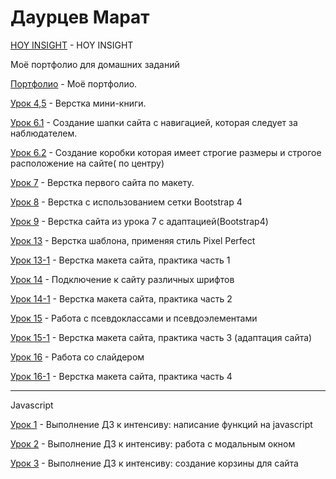 

# Даурцев Марат

[HOY INSIGHT](https://mdaurtseff.github.io/html_lessons/insite/src/main/ "INSIGHT") - HOY INSIGHT

Моё портфолио для домашних заданий

[Портфолио](https://mdaurtseff.github.io/html_lessons/Portfolio/ "Моё портфолио") - Моё портфолио.


[Урок 4,5](https://mdaurtseff.github.io/html_lessons/lesson_4/ "Урок 4,5") - Верстка мини-книги.


[Урок 6.1](https://mdaurtseff.github.io/html_lessons/lesson_6.1/ "Урок 6.1") - Создание шапки сайта с навигацией, которая следует за наблюдателем.


[Урок 6.2](https://mdaurtseff.github.io/html_lessons/lesson_6.2/ "Урок 6.2") - Создание коробки которая имеет строгие размеры и строгое расположение на сайте( по центру)


[Урок 7](https://mdaurtseff.github.io/html_lessons/lesson_7/ "Урок 7") - Верстка первого сайта по макету.


[Урок 8](https://mdaurtseff.github.io/html_lessons/lesson_8/ "Урок 8") - Верстка с использованием сетки Bootstrap 4


[Урок 9](https://mdaurtseff.github.io/html_lessons/lesson_9/ "Урок 9") - Верстка сайта из урока 7 с адаптацией(Bootstrap4)


[Урок 13](https://mdaurtseff.github.io/html_lessons/lesson_13/ "Урок 13") - Верстка шаблона, применяя стиль Pixel Perfect


[Урок 13-1](https://mdaurtseff.github.io/html_lessons/lesson_13-1/project/src/ "Урок 13-1") - Верстка макета сайта, практика часть 1


[Урок 14](https://mdaurtseff.github.io/html_lessons/lesson_14/ "Урок 14") - Подключение к сайту различных шрифтов 


[Урок 14-1](https://mdaurtseff.github.io/html_lessons/lesson_14-1/project/src/ "Урок 14-1") - Верстка макета сайта, практика часть 2


[Урок 15](https://mdaurtseff.github.io/html_lessons/lesson_15/ "Урок 15") - Работа с псевдоклассами и псевдоэлементами 


[Урок 15-1](https://mdaurtseff.github.io/html_lessons/lesson_15-1/project/src/ "Урок 15-1") - Верстка макета сайта, практика часть 3 (адаптация сайта)

[Урок 16](https://mdaurtseff.github.io/html_lessons/lesson_16/ "Урок 16") - Работа со слайдером

[Урок 16-1](https://mdaurtseff.github.io/html_lessons/lesson_16-1/project/src/ "Урок 16-1") - Верстка макета сайта, практика часть 4

---------------------------------------------------------------------------------------------------
Javascript

[Урок 1](https://mdaurtseff.github.io/html_lessons/lesson-1-js/ "Урок 1") - Выполнение ДЗ к интенсиву: написание функций на javascript

[Урок 2](https://mdaurtseff.github.io/html_lessons/lesson-2-js/ "Урок 2") - Выполнение ДЗ к интенсиву: работа с модальным окном

[Урок 3](https://mdaurtseff.github.io/html_lessons/lesson-3-js/ "Урок 3") - Выполнение ДЗ к интенсиву: создание корзины для сайта
